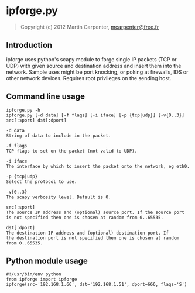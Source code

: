 
# ipforge.py

> Copyright (c) 2012 Martin Carpenter, mcarpenter@free.fr

## Introduction

ipforge uses python's scapy module to forge single IP packets (TCP or
UDP) with given source and destination address and insert them into the
network. Sample uses might be port knocking, or poking at firewalls, IDS
or other network devices. Requires root privileges on the sending host.

## Command line usage

    ipforge.py -h
    ipforge.py [-d data] [-f flags] [-i iface] [-p {tcp|udp}] [-v{0..3}] src[:sport] dst[:dport]

    -d data
    String of data to include in the packet.

    -f flags
    TCP flags to set on the packet (not valid to UDP).

    -i iface
    The interface by which to insert the packet onto the network, eg eth0.

    -p {tcp|udp}
    Select the protocol to use.

    -v{0..3}
    The scapy verbosity level. Default is 0.

    src[:sport]
    The source IP address and (optional) source port. If the source port
    is not specified then one is chosen at random from 0..65535.

    dst[:dport]
    The destination IP address and (optional) destination port. If
    the destination port is not specified then one is chosen at random
    from 0..65535.

## Python module usage

    #!/usr/bin/env python
    from ipforge import ipforge
    ipforge(src='192.168.1.66', dst='192.168.1.51', dport=666, flags='S')

